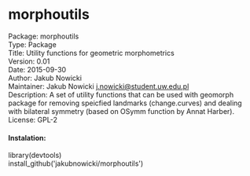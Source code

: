 # **morphoutils**

Package: morphoutils  
Type: Package  
Title: Utility functions for geometric morphometrics  
Version: 0.01  
Date: 2015-09-30  
Author: Jakub Nowicki  
Maintainer: Jakub Nowicki <j.nowicki@student.uw.edu.pl>  
Description: A set of utility functions that can be used with geomorph package for removing speicfied landmarks 
(change.curves) and dealing with bilateral symmetry (based on OSymm function by Annat Harber).  
License: GPL-2  

#### **Instalation:**
library(devtools)  
install_github('jakubnowicki/morphoutils')

